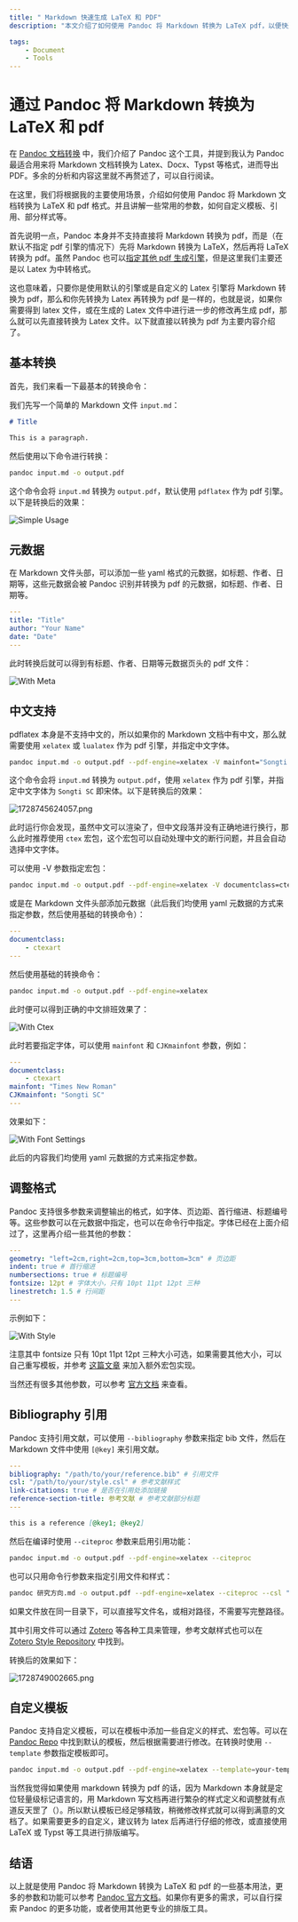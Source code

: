 ```yaml
---
title: " Markdown 快速生成 LaTeX 和 PDF"
description: "本文介绍了如何使用 Pandoc 将 Markdown 转换为 LaTeX pdf，以便快速生成格式规范的文档。"

tags:
    - Document
    - Tools
---
```


# 通过 Pandoc 将 Markdown 转换为 LaTeX 和 pdf

在 [Pandoc 文档转换](/Harvest/工具和项目/2024-09-20-pandoc) 中，我们介绍了 Pandoc 这个工具，并提到我认为 Pandoc 最适合用来将 Markdown 文档转换为 Latex、Docx、Typst 等格式，进而导出 PDF。多余的分析和内容这里就不再赘述了，可以自行阅读。

在这里，我们将根据我的主要使用场景，介绍如何使用 Pandoc 将 Markdown 文档转换为 LaTeX 和 pdf 格式。并且讲解一些常用的参数，如何自定义模板、引用、部分样式等。

首先说明一点，Pandoc 本身并不支持直接将 Markdown 转换为 pdf，而是（在默认不指定 pdf 引擎的情况下）先将 Markdown 转换为 LaTeX，然后再将 LaTeX 转换为 pdf。虽然 Pandoc 也可以[指定其他 pdf 生成引擎](https://pandoc.org/MANUAL.html#option--pdf-engine)，但是这里我们主要还是以 Latex 为中转格式。

这也意味着，只要你是使用默认的引擎或是自定义的 Latex 引擎将 Markdown 转换为 pdf，那么和你先转换为 Latex 再转换为 pdf 是一样的，也就是说，如果你需要得到 latex 文件，或在生成的 Latex 文件中进行进一步的修改再生成 pdf，那么就可以先直接转换为 Latex 文件。以下就直接以转换为 pdf 为主要内容介绍了。

## 基本转换

首先，我们来看一下最基本的转换命令：

我们先写一个简单的 Markdown 文件 `input.md`：

```markdown
# Title

This is a paragraph.
```

然后使用以下命令进行转换：

```bash
pandoc input.md -o output.pdf
```

这个命令会将 `input.md` 转换为 `output.pdf`，默认使用 `pdflatex` 作为 pdf 引擎。以下是转换后的效果：

![Simple Usage](https://cloud.yiges.site:5003/i/2024/10/12/670a8e6f920bf.png)

## 元数据

在 Markdown 文件头部，可以添加一些 yaml 格式的元数据，如标题、作者、日期等，这些元数据会被 Pandoc 识别并转换为 pdf 的元数据，如标题、作者、日期等。

```yaml
---
title: "Title"
author: "Your Name"
date: "Date"
---
```

此时转换后就可以得到有标题、作者、日期等元数据页头的 pdf 文件：

![With Meta](https://cloud.yiges.site:5003/i/2024/10/12/670a8ed83c89c.png)

## 中文支持

pdflatex 本身是不支持中文的，所以如果你的 Markdown 文档中有中文，那么就需要使用 `xelatex` 或 `lualatex` 作为 pdf 引擎，并指定中文字体。

```bash
pandoc input.md -o output.pdf --pdf-engine=xelatex -V mainfont="Songti SC"
```

这个命令会将 `input.md` 转换为 `output.pdf`，使用 `xelatex` 作为 pdf 引擎，并指定中文字体为 `Songti SC` 即宋体。以下是转换后的效果：

![1728745624057.png](https://cloud.yiges.site:5003/i/2024/10/12/670a909b0a7ab.png)

此时运行你会发现，虽然中文可以渲染了，但中文段落并没有正确地进行换行，那么此时推荐使用 `ctex` 宏包，这个宏包可以自动处理中文的断行问题，并且会自动选择中文字体。

可以使用 -V 参数指定宏包：

```bash
pandoc input.md -o output.pdf --pdf-engine=xelatex -V documentclass=ctexart
```

或是在 Markdown 文件头部添加元数据（此后我们均使用 yaml 元数据的方式来指定参数，然后使用基础的转换命令）：

```yaml
---
documentclass:
    - ctexart
---
```

然后使用基础的转换命令：

```bash
pandoc input.md -o output.pdf --pdf-engine=xelatex
```

此时便可以得到正确的中文排班效果了：

![With Ctex](https://cloud.yiges.site:5003/i/2024/10/12/670a9438ae1cc.png)

此时若要指定字体，可以使用 `mainfont` 和 `CJKmainfont` 参数，例如：

```yaml
---
documentclass:
    - ctexart
mainfont: "Times New Roman"
CJKmainfont: "Songti SC"
---
```

效果如下：

![With Font Settings](https://cloud.yiges.site:5003/i/2024/10/12/670a950842e73.png)

此后的内容我们均使用 yaml 元数据的方式来指定参数。

## 调整格式

Pandoc 支持很多参数来调整输出的格式，如字体、页边距、首行缩进、标题编号等。这些参数可以在元数据中指定，也可以在命令行中指定。字体已经在上面介绍过了，这里再介绍一些其他的参数：

```yaml
---
geometry: "left=2cm,right=2cm,top=3cm,bottom=3cm" # 页边距
indent: true # 首行缩进
numbersections: true # 标题编号
fontsize: 12pt # 字体大小，只有 10pt 11pt 12pt 三种
linestretch: 1.5 # 行间距
---
```

示例如下：

![With Style](https://cloud.yiges.site:5003/i/2024/10/12/670a98fe67bf4.png)

注意其中 fontsize 只有 10pt 11pt 12pt 三种大小可选，如果需要其他大小，可以自己重写模板，并参考 [这篇文章](https://tex.stackexchange.com/questions/634470/document-font-sizes-different-as-10-11-or-12-pt) 来加入额外宏包实现。

当然还有很多其他参数，可以参考 [官方文档](https://pandoc.org/MANUAL.html#variables-for-latex) 来查看。

## Bibliography 引用

Pandoc 支持引用文献，可以使用 `--bibliography` 参数来指定 bib 文件，然后在 Markdown 文件中使用 `[@key]` 来引用文献。

```yaml
---
bibliography: "/path/to/your/reference.bib" # 引用文件
csl: "/path/to/your/style.csl" # 参考文献样式
link-citations: true # 是否在引用处添加链接
reference-section-title: 参考文献 # 参考文献部分标题
---
```

```markdown
this is a reference [@key1; @key2]
```

然后在编译时使用 `--citeproc` 参数来启用引用功能：

```bash
pandoc input.md -o output.pdf --pdf-engine=xelatex --citeproc
```

也可以只用命令行参数来指定引用文件和样式：

```bash
pandoc 研究方向.md -o output.pdf --pdf-engine=xelatex --citeproc --csl "/path/to/your/style.csl" --bibliography "/path/to/your/reference.bib" -M reference-section-title="参考文献" --link-citations
```

如果文件放在同一目录下，可以直接写文件名，或相对路径，不需要写完整路径。

其中引用文件可以通过 [Zotero](https://www.zotero.org/) 等各种工具来管理，参考文献样式也可以在 [Zotero Style Repository](https://www.zotero.org/styles) 中找到。

转换后的效果如下：

![1728749002665.png](https://cloud.yiges.site:5003/i/2024/10/13/670a9dcc6071b.png)

## 自定义模板

Pandoc 支持自定义模板，可以在模板中添加一些自定义的样式、宏包等。可以在 [Pandoc Repo](https://github.com/jgm/pandoc/tree/3.4/data/templates) 中找到默认的模板，然后根据需要进行修改。在转换时使用 `--template` 参数指定模板即可。

```bash
pandoc input.md -o output.pdf --pdf-engine=xelatex --template=your-template.tex
```

当然我觉得如果使用 markdown 转换为 pdf 的话，因为 Markdown 本身就是定位轻量级标记语言的，用 Markdown 写文档再进行繁杂的样式定义和调整就有点道反天罡了（）。所以默认模板已经足够精致，稍微修改样式就可以得到满意的文档了。如果需要更多的自定义，建议转为 latex 后再进行仔细的修改，或直接使用 LaTeX 或 Typst 等工具进行排版编写。

## 结语

以上就是使用 Pandoc 将 Markdown 转换为 LaTeX 和 pdf 的一些基本用法，更多的参数和功能可以参考 [Pandoc 官方文档](https://pandoc.org/MANUAL.html)。如果你有更多的需求，可以自行探索 Pandoc 的更多功能，或者使用其他更专业的排版工具。